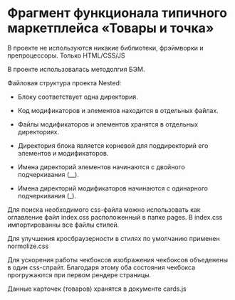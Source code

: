 # Фрагмент функционала типичного маркетплейса «Товары и точка»

В проекте не используются никакие библиотеки, фрэймворки и препроцессоры. Только HTML/CSS/JS	

В проекте использовалась методолгия БЭМ.

Файловая структура проекта Nested:

* Блоку соответствует одна директория.

* Код модификаторов и элементов находится в отдельных файлах.

* Файлы модификаторов и элементов хранятся в отдельных директориях.

* Директория блока является корневой для поддиректорий его элементов и модификаторов.

* Имена директорий элементов начинаются с двойного подчеркивания (__).

* Имена директорий модификаторов начинаются с одинарного подчеркивания (_).

Для поиска необходимого css-файла можно использовать как оглавление файл index.css расположенный в папке pages. В index.css импортированны все файлы стилей.

Для улучшения кросбраузерности в стилях по умолчанию применен normolize.css

Для ускорения работы чекбоксов изображения чекбоксов объеденены в один css-спрайт. Благодаря этому оба состояния чекбокса прогружаются при первом рендере страницы.

Данные карточек (товаров) хранятся в документе cards.js